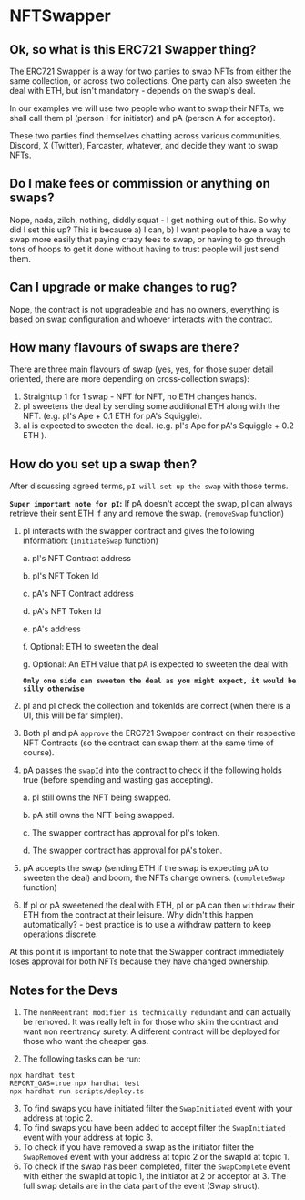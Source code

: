 # NFTSwapper

## Ok, so what is this ERC721 Swapper thing? 

The ERC721 Swapper is a way for two parties to swap NFTs from either the same collection, or across two collections. One party can also sweeten the deal with ETH, but isn't mandatory - depends on the swap's deal.

In our examples we will use two people who want to swap their NFTs, we shall call them pI (person I for initiator) and pA (person A for acceptor).

These two parties find themselves chatting across various communities, Discord, X (Twitter), Farcaster, whatever, and decide they want to swap NFTs.

## Do I make fees or commission or anything on swaps?
Nope, nada, zilch, nothing, diddly squat - I get nothing out of this. So why did I set this up? This is because a) I can, b) I want people to have a way to swap more easily that paying crazy fees to swap, or having to go through tons of hoops to get it done without having to trust people will just send them.

## Can I upgrade or make changes to rug?
Nope, the contract is not upgradeable and has no owners, everything is based on swap configuration and whoever interacts with the contract.

## How many flavours of swaps are there?

There are three main flavours of swap (yes, yes, for those super detail oriented, there are more depending on cross-collection swaps):

1. Straightup 1 for 1 swap - NFT for NFT, no ETH changes hands.
2. pI sweetens the deal by sending some additional ETH along with the NFT. (e.g. pI's Ape + 0.1 ETH for pA's Squiggle).
3. aI is expected to sweeten the deal. (e.g. pI's Ape for pA's Squiggle + 0.2 ETH ).

## How do you set up a swap then?

After discussing agreed terms, `pI will set up the swap` with those terms.  

**`Super important note for pI`:** If pA doesn't accept the swap, pI can always retrieve their sent ETH if any and remove the swap. (`removeSwap` function)

1. pI interacts with the swapper contract and gives the following information: (`initiateSwap` function)

    a. pI's NFT Contract address

    b. pI's NFT Token Id

    c. pA's NFT Contract address

    d. pA's NFT Token Id

    e. pA's address

    f. Optional: ETH to sweeten the deal

    g. Optional: An ETH value that pA is expected to sweeten the deal with

    **`Only one side can sweeten the deal as you might expect, it would be silly otherwise`**

2. pI and pI check the collection and tokenIds are correct (when there is a UI, this will be far simpler). 
3. Both pI and pA `approve` the ERC721 Swapper contract on their respective NFT Contracts (so the contract can swap them at the same time of course).
4. pA passes the `swapId` into the contract to check if the following holds true (before spending and wasting gas accepting).

    a. pI still owns the NFT being swapped.
    
    b. pA still owns the NFT being swapped.

    c. The swapper contract has approval for pI's token.

    d. The swapper contract has approval for pA's token.

5. pA accepts the swap (sending ETH if the swap is expecting pA to sweeten the deal) and boom, the NFTs change owners. (`completeSwap` function)
6. If pI or pA sweetened the deal with ETH, pI or pA can then `withdraw` their ETH from the contract at their leisure. Why didn't this happen automatically? - best practice is to use a withdraw pattern to keep operations discrete.

At this point it is important to note that the Swapper contract immediately loses approval for both NFTs because they have changed ownership.


## Notes for the Devs

1. The `nonReentrant modifier is technically redundant` and can actually be removed. It was really left in for those who skim the contract and want non reentrancy surety. A different contract will be deployed for those who want the cheaper gas.

2. The following tasks can be run:

```shell
npx hardhat test
REPORT_GAS=true npx hardhat test
npx hardhat run scripts/deploy.ts
```

3. To find swaps you have initiated filter the `SwapInitiated` event with your address at topic 2.
4. To find swaps you have been added to accept filter the `SwapInitiated` event with your address at topic 3.
5. To check if you have removed a swap as the initiator filter the `SwapRemoved` event with your address at topic 2 or the swapId at topic 1.
6. To check if the swap has been completed, filter the `SwapComplete` event with either the swapId at topic 1, the initiator at 2 or acceptor at 3. The full swap details are in the data part of the event (Swap struct).
